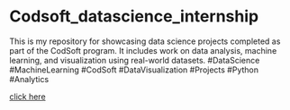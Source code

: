 # Codsoft_datascience_internship
This is my repository for showcasing data science projects completed as part of the CodSoft program. It includes work on data analysis, machine learning, and visualization using real-world datasets. #DataScience #MachineLearning #CodSoft #DataVisualization #Projects #Python #Analytics


[click here](https://github.com/Sakshiborse8459/Codsoft_datascience_internship/tree/main/codsoft_task01)
